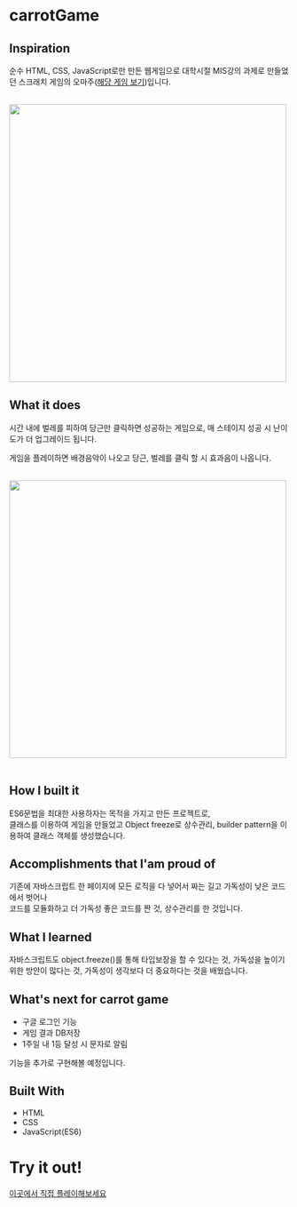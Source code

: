 # carrotGame

<!-- <button>게임 직접 해보기</button> -->

<!-- web game made with pure HTML, CSS, JavaScript -->

## Inspiration

순수 HTML, CSS, JavaScript로만 만든 웹게임으로
대학시절 MIS강의 과제로 만들었던 스크래치 게임의 오마주(<a href="https://scratch.mit.edu/projects/121005504" target="_blank">해당 게임 보기</a>)입니다.
<br><br>

<div>
<img width="500" src="https://user-images.githubusercontent.com/47317129/100799148-f9134e80-3467-11eb-9af6-427216a05401.PNG" >
</div>

## What it does

시간 내에 벌레를 피하여 당근만 클릭하면 성공하는 게임으로,
매 스테이지 성공 시 난이도가 더 업그레이드 됩니다.

게임을 플레이하면 배경음악이 나오고 당근, 벌레를 클릭 할 시 효과음이 나옵니다.

<br>

<img width="500" src="https://user-images.githubusercontent.com/47317129/103011390-2e99ec00-457d-11eb-9790-3e18e87e803f.PNG" style="display: block" >
<br>

## How I built it

ES6문법을 최대한 사용하자는 목적을 가지고 만든 프로젝트로,<br> 클래스를 이용하여 게임을 만들었고 Object freeze로 상수관리, builder pattern을 이용하여 클래스 객체를 생성했습니다.

## Accomplishments that I'am proud of

기존에 자바스크립트 한 페이지에 모든 로직을 다 넣어서 짜는 길고 가독성이 낮은 코드에서 벗어나<br> 코드를 모듈화하고 더 가독성 좋은 코드를 짠 것, 상수관리를 한 것입니다.

## What I learned

자바스크립트도 object.freeze()를 통해 타입보장을 할 수 있다는 것,
가독성을 높이기 위한 방안이 많다는 것,
가독성이 생각보다 더 중요하다는 것을 배웠습니다.

## What's next for carrot game

- 구글 로그인 기능
- 게임 결과 DB저장
- 1주일 내 1등 달성 시 문자로 알림

기능을 추가로 구현해볼 예정입니다.

## Built With

- HTML
- CSS
- JavaScript(ES6)

# Try it out!

<a href="http://49.247.208.236/carrotGame/index.html" target="_blank">이곳에서 직접 플레이해보세요</a>
